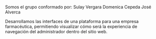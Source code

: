 Somos el grupo conformado por:
Sulay Vergara
Domenica Cepeda
José Alverca

Desarrollamos las interfaces de una plataforma para una empresa farmacéutica, permitiendo visualizar cómo será la experiencia de navegación del administrador dentro del sitio web.








